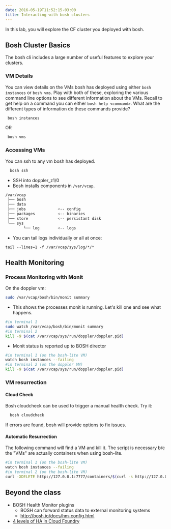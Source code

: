 ```yaml
---
date: 2016-05-19T11:52:15-03:00
title: Interacting with bosh clusters
---
```



In this lab, you will explore the CF cluster you deployed with bosh.

## Bosh Cluster Basics

The bosh cli includes a large number of useful features to explore your clusters.

### VM Details

You can view details on the VMs bosh has deployed using either `bosh instances` or `bosh vms`. Play with both of these, exploring the various command line options to see different information about the VMs. Recall to get help on a command you can either `bosh help <command>`. What are the different types of information do these commands provide? 

```sh
 bosh instances
```

OR

```sh
 bosh vms
```


### Accessing VMs

You can ssh to any vm bosh has deployed.

```sh
  bosh ssh
```

* SSH into doppler_z1/0
* Bosh installs components in `/var/vcap`.

```bash
/var/vcap
 ├── bosh
 ├── data
 ├── jobs              <-- config
 ├── packages          <-- binaries
 ├── store             <-- persistant disk
 └── sys
        └── log        <-- logs
```
* You can tail logs individually or all at once:

```
tail --lines=1 -f /var/vcap/sys/log/*/*
```

## Health Monitoring

### Process Monitoring with Monit

On the doppler vm:

```sh
sudo /var/vcap/bosh/bin/monit summary
```

* This shows the processes monit is running.  Let's kill one and see what happens.

```bash
#in terminal 1
sudo watch /var/vcap/bosh/bin/monit summary
#in terminal 2
kill -9 $(cat /var/vcap/sys/run/doppler/doppler.pid)
```

* Monit status is reported up to BOSH director

```sh
#in terminal 1 (on the bosh-lite VM)
watch bosh instances --failing
#in terminal 2 (on the doppler VM)
kill -9 $(cat /var/vcap/sys/run/doppler/doppler.pid)
```

### VM resurrection

#### Cloud Check

Bosh cloudcheck can be used to trigger a manual health check. Try it:

```sh
  bosh cloudcheck
```

If errors are found, bosh will provide options to fix issues.

#### Automatic Resurrection

The following command will find a VM and kill it.
The script is necessary b/c the "VMs" are actually containers when using bosh-lite.

```bash
#in terminal 1 (on the bosh-lite VM)
watch bosh instances --failing
#in terminal 2 (on the bosh-lite VM)
curl -XDELETE http://127.0.0.1:7777/containers/$(curl -s http://127.0.0.1:7777/containers | jq -r '.["Handles"][4]')
```

## Beyond the class

* BOSH Health Monitor plugins
  * BOSH can forward status data to external monitoring systems
  * http://bosh.io/docs/hm-config.html
* [4 levels of HA in Cloud Foundry](http://blog.pivotal.io/pivotal-cloud-foundry/products/the-four-levels-of-ha-in-pivotal-cf)
